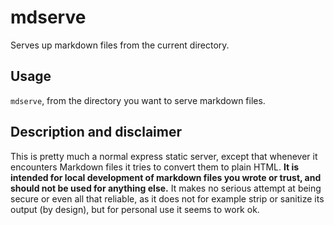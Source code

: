 # mdserve

Serves up markdown files from the current directory.

## Usage

`mdserve`, from the directory you want to serve markdown files.

## Description and disclaimer

This is pretty much a normal express static server, except that whenever it
encounters Markdown files it tries to convert them to plain HTML. **It is
intended for local development of markdown files you wrote or trust, and should
not be used for anything else.** It makes no serious attempt at being secure or
even all that reliable, as it does not for example strip or sanitize its output
(by design), but for personal use it seems to work ok.
